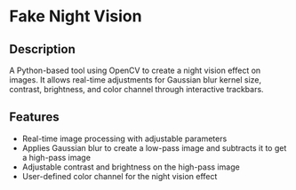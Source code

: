 # Fake Night Vision

## Description
A Python-based tool using OpenCV to create a night vision effect on images. It allows real-time adjustments for Gaussian blur kernel size, contrast, brightness, and color channel through interactive trackbars.

## Features
- Real-time image processing with adjustable parameters
- Applies Gaussian blur to create a low-pass image and subtracts it to get a high-pass image
- Adjustable contrast and brightness on the high-pass image
- User-defined color channel for the night vision effect
